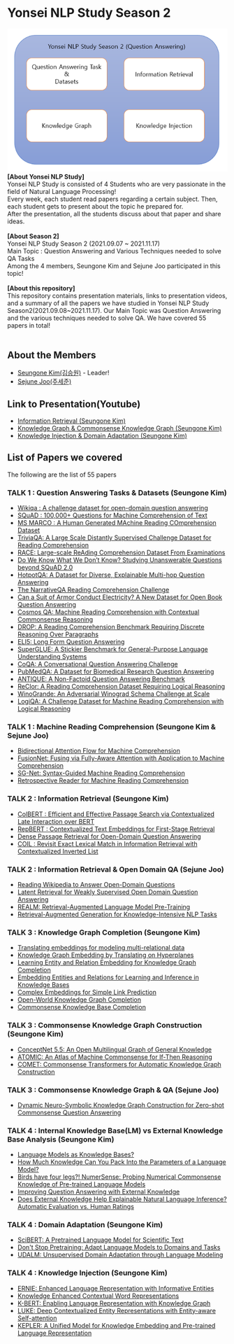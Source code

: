 # Yonsei NLP Study Season 2
![main](./img/summary.PNG) <br>
**[About Yonsei NLP Study]** <br>
Yonsei NLP Study is consisted of 4 Students who are very passionate in the field of Natural Language Processing! <br>
Every week, each student read papers regarding a certain subject. Then, each student gets to present about the topic he prepared for. <br>
After the presentation, all the students discuss about that paper and share ideas. <br>
<br>
**[About Season 2]** <br>
Yonsei NLP Study Season 2 (2021.09.07 ~ 2021.11.17) <br>
Main Topic : Question Answering and Various Techniques needed to solve QA Tasks <br>
Among the 4 members, Seungone Kim and Sejune Joo participated in this topic! <br>
<br>
**[About this repository]** <br>
This repository contains presentation materials, links to presentation videos, and a summary of all the papers we have studied in Yonsei NLP Study Season2(2021.09.08~2021.11.17). Our Main Topic was Question Answering and the various techniques needed to solve QA. We have covered 55 papers in total! <br>
<br>
## About the Members
* [Seungone Kim(김승원)](https://github.com/SeungoneKim) - Leader!
* [Sejune Joo(주세준)](https://github.com/joocjun)

## Link to Presentation(Youtube)
* [Information Retrieval (Seungone Kim)](https://www.youtube.com/watch?v=JvNX5XYxBjk&t=1392s)
* [Knowledge Graph & Commonsense Knowledge Graph (Seungone Kim)](https://www.youtube.com/watch?v=PxoDXV2Ep-4&t=2272s)
* [Knowledge Injection & Domain Adaptation (Seungone Kim)](https://www.youtube.com/watch?v=0DBNgkzaZqY&t=755s)

## List of Papers we covered
The following are the list of 55 papers <br>

### TALK 1 : Question Answering Tasks & Datasets (Seungone Kim)
* [Wikiqa : A challenge dataset for open-domain question answering](https://aclanthology.org/D15-1237.pdf)
* [SQuAD : 100,000+ Questions for Machine Comprehension of Text](https://arxiv.org/abs/1606.05250)
* [MS MARCO : A Human Generated MAchine Reading COmprehension Dataset](https://openreview.net/forum?id=rJ-Qj8-_ZH)
* [TriviaQA: A Large Scale Distantly Supervised Challenge Dataset for Reading Comprehension](https://arxiv.org/abs/1705.03551)
* [RACE: Large-scale ReAding Comprehension Dataset From Examinations](https://arxiv.org/abs/1704.04683)
* [Do We Know What We Don’t Know? Studying Unanswerable Questions beyond SQuAD 2.0](https://aclanthology.org/2021.findings-emnlp.385/)
* [HotpotQA: A Dataset for Diverse, Explainable Multi-hop Question Answering](https://arxiv.org/abs/1809.09600)
* [The NarrativeQA Reading Comprehension Challenge](https://arxiv.org/abs/1712.07040)
* [Can a Suit of Armor Conduct Electricity? A New Dataset for Open Book Question Answering](https://arxiv.org/abs/1809.02789)
* [Cosmos QA: Machine Reading Comprehension with Contextual Commonsense Reasoning](https://arxiv.org/abs/1909.00277)
* [DROP: A Reading Comprehension Benchmark Requiring Discrete Reasoning Over Paragraphs](https://arxiv.org/abs/1903.00161)
* [ELI5: Long Form Question Answering](https://arxiv.org/abs/1907.09190)
* [SuperGLUE: A Stickier Benchmark for General-Purpose Language Understanding Systems](https://arxiv.org/abs/1905.00537)
* [CoQA: A Conversational Question Answering Challenge](https://arxiv.org/abs/1808.07042)
* [PubMedQA: A Dataset for Biomedical Research Question Answering](https://arxiv.org/abs/1909.06146)
* [ANTIQUE: A Non-Factoid Question Answering Benchmark](https://arxiv.org/abs/1905.08957)
* [ReClor: A Reading Comprehension Dataset Requiring Logical Reasoning](https://arxiv.org/abs/2002.04326)
* [WinoGrande: An Adversarial Winograd Schema Challenge at Scale](https://arxiv.org/abs/1907.10641)
* [LogiQA: A Challenge Dataset for Machine Reading Comprehension with Logical Reasoning](https://arxiv.org/abs/2007.08124)

### TALK 1 : Machine Reading Comprehension (Seungone Kim & Sejune Joo)
* [Bidirectional Attention Flow for Machine Comprehension](https://arxiv.org/abs/1611.01603)
* [FusionNet: Fusing via Fully-Aware Attention with Application to Machine Comprehension](https://arxiv.org/abs/1711.07341)
* [SG-Net: Syntax-Guided Machine Reading Comprehension](https://arxiv.org/abs/1908.05147)
* [Retrospective Reader for Machine Reading Comprehension](https://arxiv.org/abs/2001.09694)

### TALK 2 : Information Retrieval (Seungone Kim)
* [ColBERT : Efficient and Effective Passage Search via Contextualized Late Interaction over BERT](https://arxiv.org/abs/2004.12832)
* [RepBERT : Contextualized Text Embeddings for First-Stage Retrieval](https://arxiv.org/abs/2006.15498)
* [Dense Passage Retrieval for Open-Domain Question Answering](https://arxiv.org/abs/2004.04906)
* [COIL : Revisit Exact Lexical Match in Information Retrieval with Contextualized Inverted List](https://arxiv.org/abs/2104.07186)

### TALK 2 : Information Retrieval & Open Domain QA (Sejune Joo)
* [Reading Wikipedia to Answer Open-Domain Questions](https://arxiv.org/abs/1704.00051)
* [Latent Retrieval for Weakly Supervised Open Domain Question Answering](https://arxiv.org/abs/1906.00300)
* [REALM: Retrieval-Augmented Language Model Pre-Training](https://arxiv.org/abs/2002.08909)
* [Retrieval-Augmented Generation for Knowledge-Intensive NLP Tasks](https://arxiv.org/abs/2005.11401)

### TALK 3 : Knowledge Graph Completion (Seungone Kim)
* [Translating embeddings for modeling multi-relational data](https://proceedings.neurips.cc/paper/2013/hash/1cecc7a77928ca8133fa24680a88d2f9-Abstract.html)
* [Knowledge Graph Embedding by Translating on Hyperplanes](https://ojs.aaai.org/index.php/AAAI/article/view/8870)
* [Learning Entity and Relation Embedding for Knowledge Graph Completion](https://ojs.aaai.org/index.php/AAAI/article/view/9491)
* [Embedding Entities and Relations for Learning and Inference in Knowledge Bases](https://arxiv.org/abs/1412.6575)
* [Complex Embeddings for Simple Link Prediction](https://arxiv.org/abs/1606.06357)
* [Open-World Knowledge Graph Completion](https://arxiv.org/abs/1711.03438)
* [Commonsense Knowledge Base Completion](https://aclanthology.org/P16-1137.pdf)

### TALK 3 : Commonsense Knowledge Graph Construction (Seungone Kim)
* [ConceptNet 5.5: An Open Multilingual Graph of General Knowledge](https://arxiv.org/abs/1612.03975)
* [ATOMIC: An Atlas of Machine Commonsense for If-Then Reasoning](https://arxiv.org/abs/1811.00146)
* [COMET: Commonsense Transformers for Automatic Knowledge Graph Construction](https://arxiv.org/abs/1906.05317)

### TALK 3 : Commonsense Knowledge Graph & QA (Sejune Joo)
* [Dynamic Neuro-Symbolic Knowledge Graph Construction for Zero-shot Commonsense Question Answering](https://arxiv.org/abs/1911.03876)

### TALK 4 : Internal Knowledge Base(LM) vs External Knowledge Base Analysis (Seungone Kim)
* [Language Models as Knowledge Bases?](https://arxiv.org/abs/1909.01066)
* [How Much Knowledge Can You Pack Into the Parameters of a Language Model?](https://arxiv.org/abs/2002.08910)
* [Birds have four legs?! NumerSense: Probing Numerical Commonsense Knowledge of Pre-trained Language Models](https://arxiv.org/abs/2005.00683)
* [Improving Question Answering with External Knowledge](https://arxiv.org/abs/1902.00993)
* [Does External Knowledge Help Explainable Natural Language Inference? Automatic Evaluation vs. Human Ratings](https://arxiv.org/abs/2109.07833)

### TALK 4 : Domain Adaptation (Seungone Kim)
* [SciBERT: A Pretrained Language Model for Scientific Text](https://arxiv.org/abs/1903.10676)
* [Don't Stop Pretraining: Adapt Language Models to Domains and Tasks](https://arxiv.org/abs/2004.10964)
* [UDALM: Unsupervised Domain Adaptation through Language Modeling](https://arxiv.org/abs/2104.07078)

### TALK 4 : Knowledge Injection (Seungone Kim)
* [ERNIE: Enhanced Language Representation with Informative Entities](https://arxiv.org/abs/1905.07129)
* [Knowledge Enhanced Contextual Word Representations](https://arxiv.org/abs/1909.04164)
* [K-BERT: Enabling Language Representation with Knowledge Graph](https://arxiv.org/abs/1909.07606)
* [LUKE: Deep Contextualized Entity Representations with Entity-aware Self-attention](https://arxiv.org/abs/2010.01057)
* [KEPLER: A Unified Model for Knowledge Embedding and Pre-trained Language Representation](https://arxiv.org/abs/1911.06136)
